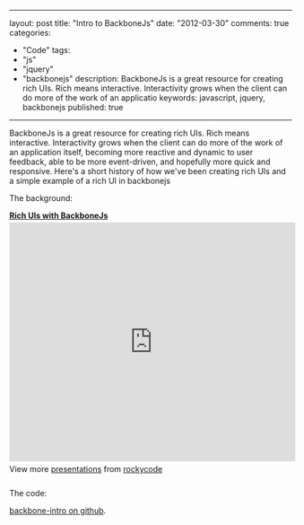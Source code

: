 
---
layout: post
title: "Intro to BackboneJs"
date: "2012-03-30"
comments: true
categories:
  - "Code"
tags:
  - "js"
  - "jquery"
  - "backbonejs"
description: BackboneJs is a great resource for creating rich UIs.  Rich means interactive.  Interactivity grows when the client can do more of the work of an applicatio
keywords: javascript, jquery, backbonejs
published: true
---

BackboneJs is a great resource for creating rich UIs.  Rich means interactive.  Interactivity grows when the client can do more of the work of an application itself, becoming more reactive and dynamic to user feedback, able to be more event-driven, and hopefully more quick and responsive.  Here's a short history of how we've been creating rich UIs and a simple example of a rich UI in backbonejs
<!--more-->

The background:

<div style="width:510px" id="__ss_12224939"> <strong style="display:block;margin:12px 0 4px"><a href="http://www.slideshare.net/rockycode/rich-uis-with-backbonejs" title="Rich UIs with BackboneJs" target="_blank">Rich UIs with BackboneJs</a></strong> <iframe src="http://www.slideshare.net/slideshow/embed_code/12224939?rel=0" width="510" height="426" frameborder="0" marginwidth="0" marginheight="0" scrolling="no"></iframe> <div style="padding:5px 0 12px"> View more <a href="http://www.slideshare.net/" target="_blank">presentations</a> from <a href="http://www.slideshare.net/rockycode" target="_blank">rockycode</a> </div> </div>

The code:

[backbone-intro on github](https://github.com/jtsnake/backbone-intro).

  
